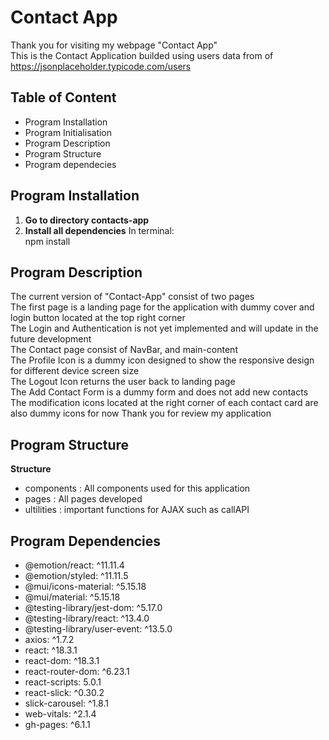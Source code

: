 # Contact App
Thank you for visiting my webpage "Contact App"  
This is the Contact Application builded using users data from of https://jsonplaceholder.typicode.com/users  

## Table of Content
- Program Installation
- Program Initialisation 
- Program Description
- Program Structure
- Program dependecies 

## Program Installation
1. **Go to directory contacts-app**
2. **Install all dependencies**
    In terminal:  
    npm install

## Program Description
The current version of "Contact-App" consist of two pages  
The first page is a landing page for the application with dummy cover and login button located at the top right corner  
The Login and Authentication is not yet implemented and will update in the future development  
The Contact page consist of NavBar, and main-content  
The Profile Icon is a dummy icon designed to show the responsive design for different device screen size  
The Logout Icon returns the user back to landing page  
The Add Contact Form is a dummy form and does not add new contacts  
The modification icons located at the right corner of each contact card are also dummy icons for now 
Thank you for review my application

## Program Structure
**Structure**
- components : All components used for this application
- pages : All pages developed
- ultilities : important functions for AJAX such as callAPI 

## Program Dependencies 
- @emotion/react: ^11.11.4
- @emotion/styled: ^11.11.5
- @mui/icons-material: ^5.15.18
- @mui/material: ^5.15.18
- @testing-library/jest-dom: ^5.17.0
- @testing-library/react: ^13.4.0
- @testing-library/user-event: ^13.5.0
- axios: ^1.7.2
- react: ^18.3.1
- react-dom: ^18.3.1
- react-router-dom: ^6.23.1
- react-scripts: 5.0.1
- react-slick: ^0.30.2
- slick-carousel: ^1.8.1
- web-vitals: ^2.1.4
- gh-pages: ^6.1.1
